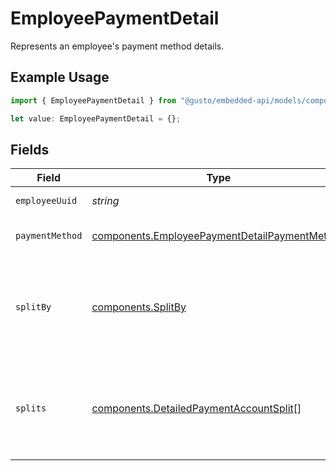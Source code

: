 # EmployeePaymentDetail

Represents an employee's payment method details.

## Example Usage

```typescript
import { EmployeePaymentDetail } from "@gusto/embedded-api/models/components/employeepaymentdetail.js";

let value: EmployeePaymentDetail = {};
```

## Fields

| Field                                                                                                          | Type                                                                                                           | Required                                                                                                       | Description                                                                                                    |
| -------------------------------------------------------------------------------------------------------------- | -------------------------------------------------------------------------------------------------------------- | -------------------------------------------------------------------------------------------------------------- | -------------------------------------------------------------------------------------------------------------- |
| `employeeUuid`                                                                                                 | *string*                                                                                                       | :heavy_minus_sign:                                                                                             | The UUID of the employee.                                                                                      |
| `paymentMethod`                                                                                                | [components.EmployeePaymentDetailPaymentMethod](../../models/components/employeepaymentdetailpaymentmethod.md) | :heavy_minus_sign:                                                                                             | The type of payment method.                                                                                    |
| `splitBy`                                                                                                      | [components.SplitBy](../../models/components/splitby.md)                                                       | :heavy_minus_sign:                                                                                             | How the payment is split. This field is applicable when `payment_method` is "Direct Deposit".                  |
| `splits`                                                                                                       | [components.DetailedPaymentAccountSplit](../../models/components/detailedpaymentaccountsplit.md)[]             | :heavy_minus_sign:                                                                                             | An array of payment splits. This field is applicable when `payment_method` is "Direct Deposit".                |
